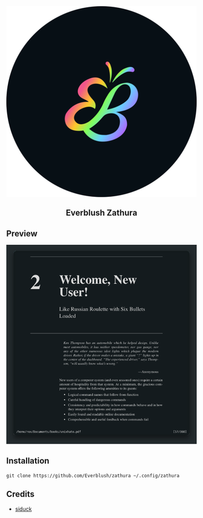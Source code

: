 <img align="center" src="https://raw.githubusercontent.com/Everblush/assets/main/logo.png" alt="logo">

<h2 align="center"> Everblush Zathura </h2> 

## Preview 

<div align="center">
<img src="https://raw.githubusercontent.com/Everblush/assets/main/zathura/preview.png" alt="preview">
</div>

## Installation 

```
git clone https://github.com/Everblush/zathura ~/.config/zathura
```

## Credits 

- [siduck](https://github.com/siduck)
